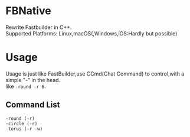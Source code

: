 # FBNative
Rewrite Fastbuilder in C++.  
Supported Platforms: Linux,macOS(,Windows,iOS:Hardly but possible)
# Usage
Usage is just like FastBuilder,use CCmd(Chat Command) to control,with a simple "-" in the head.  
like `-round -r 6`.  
## Command List
```
-round (-r)
-circle (-r)
-torus (-r -w)
```
